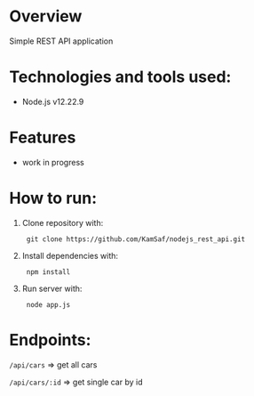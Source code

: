 # Overview

Simple REST API application 



# Technologies and tools used:

- Node.js v12.22.9



# Features

- work in progress



# How to run:


1. Clone repository with:

        git clone https://github.com/KamSaf/nodejs_rest_api.git

2. Install dependencies with:

        npm install

3. Run server with:

        node app.js



# Endpoints:

```/api/cars``` => get all cars

```/api/cars/:id``` => get single car by id

